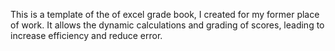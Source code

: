 This is a template of the of excel grade book, I created for my former place of work. It allows the dynamic calculations and grading of scores, leading to increase efficiency and reduce error.
